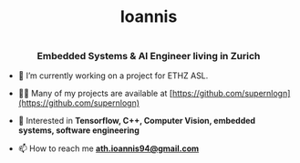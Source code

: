 <h1 align="center">Ioannis</h1>
<img> </img>
<h3 align="center">Embedded Systems &amp AI Engineer living in Zurich</h3>

- 🔭 I’m currently working on a project for ETHZ ASL.

<!-- - 🌱 I’m currently learning **MLflow, Convex Optimization**
 -->
- 👨‍💻 Many of my projects are available at [https://github.com/supernlogn](https://github.com/supernlogn)

- 💬 Interested in **Tensorflow, C++, Computer Vision, embedded systems, software engineering**

- 📫 How to reach me **ath.ioannis94@gmail.com**
